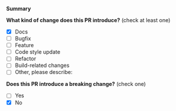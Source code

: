 **Summary**

**What kind of change does this PR introduce?** (check at least one)

- [x] Docs
- [ ] Bugfix
- [ ] Feature
- [ ] Code style update
- [ ] Refactor
- [ ] Build-related changes
- [ ] Other, please describe:

**Does this PR introduce a breaking change?** (check one)

- [ ] Yes
- [x] No